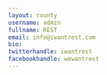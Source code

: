 ```yaml
---
layout: county 
username: admin
fullname: REST
email: info@iwantrest.com
bio: 
twitterhandle: iwantrest
facebookhandle: wewantrest
---
```

